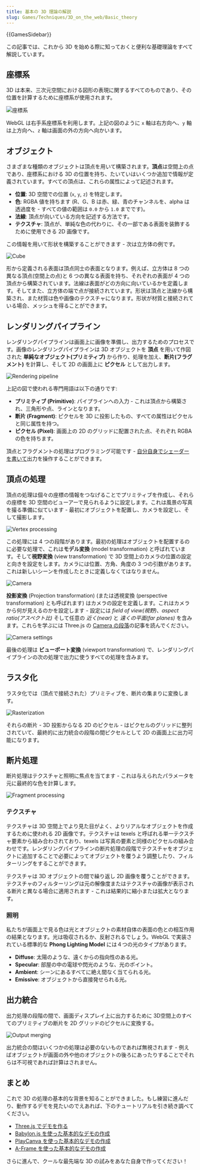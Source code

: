 ```yaml
---
title: 基本の 3D 理論の解説
slug: Games/Techniques/3D_on_the_web/Basic_theory
---
```

{{GamesSidebar}}

この記事では、これから 3D を始める際に知っておくと便利な基礎理論をすべて解説しています。

## 座標系

3D は本来、三次元空間における図形の表現に関するすべてのものであり、その位置を計算するために座標系が使用されます。

![座標系](mdn-games-3d-coordinate-system.png)

WebGL は右手系座標系を利用します。上記の図のように `x` 軸は右方向へ、`y` 軸は上方向へ、`z` 軸は画面の外の方向へ向かいます。

## オブジェクト

さまざまな種類のオブジェクトは頂点を用いて構築されます。**頂点**は空間上の点であり、座標系における 3D の位置を持ち、たいていはいくつか追加で情報が定義されています。すべての頂点は、これらの属性によって記述されます。

- **位置**: 3D 空間での位置 (`x`, `y`, `z`) を特定します。
- **色**: RGBA 値を持ちます (R、G、B は赤、緑、青のチャンネルを、alpha は透過度を - すべての値の範囲は `0.0` から `1.0` までです)。
- **法線**: 頂点が向いている方向を記述する方法です。
- **テクスチャ**: 頂点が、単純な色の代わりに、その一部である表面を装飾するために使用できる 2D 画像です。

この情報を用いて形状を構築することができます - 次は立方体の例です。

![Cube](mdn-games-3d-cube.png)

形から定義される表面は頂点同士の表面となります。例えば、立方体は 8 つの異なる頂点(空間上の点)と 6 つの異なる表面を持ち、それぞれの表面が 4 つの頂点から構築されています。法線は表面がどの方向に向いているかを定義します。そしてまた、立方体の端で点が接続されています。形状は頂点と法線から構築され、また材質は色や画像のテクスチャになります。形状が材質と接続されている場合、メッシュを得ることができます。

## レンダリングパイプライン

レンダリングパイプラインは画面上に画像を準備し、出力するためのプロセスです。画像のレンダリングパイプラインは 3D オブジェクトを **頂点** を用いて作図された **単純なオブジェクト(プリミティブ)** から作り、処理を加え、**断片(フラグメント)** を計算し、そして 2D の画面上に **ピクセル** として出力します。

![Rendering pipeline](mdn-games-3d-rendering-pipeline.png)

上記の図で使われる専門用語は以下の通りです:

- **プリミティブ (Primitive)**: パイプラインへの入力 - これは頂点から構築され、三角形や点、ラインとなります。
- **断片 (Fragment)**: ピクセルを 3D に投影したもの、すべての属性はピクセルと同じ属性を持つ。
- **ピクセル (Pixel)**: 画面上の 2D のグリッドに配置された点、それぞれ RGBA の色を持ちます。

頂点とフラグメントの処理はプログラミング可能です - [自分自身でシェーダーを書いて](/ja/docs/Games/Techniques/3D_on_the_web/GLSL_Shaders)出力を操作することができます。

## 頂点の処理

頂点の処理は個々の座標の情報をつなげることでプリミティブを作成し、それらの座標を 3D 空間のビューアーで見られるように設定します。これは風景の写真を撮る準備に似ています - 最初にオブジェクトを配置し、カメラを設定し、そして撮影します。

![Vertex processing](mdn-games-3d-vertex-processing.png)

この処理には 4 つの段階があります。最初の処理はオブジェクトを配置するのに必要な処理で、これは**モデル変換** (model transformation) と呼ばれています。そして**視野変換** (view transformation) で 3D 空間上のカメラの位置の設定と向きを設定をします。カメラには位置、方角、角度の 3 つの引数があります。これは新しいシーンを作成したときに定義しなくてはなりません。

![Camera](mdn-games-3d-camera.png)

**投影変換** (Projection transformation) (または透視変換 (perspective transformation) とも呼ばれます) はカメラの設定を定義します。これはカメラから何が見えるのかを設定します - 設定には <em>field of view(視野)</em>、<em>aspect ratio(アスペクト比)</em> そして任意の <em>近く(near)</em> と <em>遠くの平面(far planes)</em> を含みます。これらを学ぶには Three.js の [Camera の段落](/ja/docs/Games/Techniques/3D_on_the_web/Building_up_a_basic_demo_with_Three.js#camera)の記事を読んでください。

![Camera settings](mdn-games-3d-camera-settings.png)

最後の処理は **ビューポート変換** (viewport transformation) で、レンダリングパイプラインの次の処理で出力に使うすべての処理を含みます。

## ラスタ化

ラスタ化では（頂点で接続された）プリミティブを、断片の集まりに変換します。

![Rasterization](mdn-games-3d-rasterization.png)

それらの断片 - 3D 投影からなる 2D のピクセル - はピクセルのグリッドに整列されていて、最終的に出力統合の段階の間ピクセルとして 2D の画面上に出力可能になります。

## 断片処理

断片処理はテクスチャと照明に焦点を当てます - これは与えられたパラメータを元に最終的な色を計算します。

![Fragment processing](mdn-games-3d-fragment-processing.png)

### テクスチャ

テクスチャは 3D 空間上でより見た目がよく、よりリアルなオブジェクトを作成するために使われる 2D 画像です。テクスチャは texels と呼ばれる単一テクスチャ要素から組み合わされており、texels は写真の要素と同様のピクセルの組み合わせです。レンダリングパイプラインの断片処理の段階でテクスチャをオブジェクトに追加することで必要によってオブジェクトを覆うよう調整したり、フィルターリングをすることができます。

テクスチャは 3D オブジェクトの間で繰り返し 2D 画像を覆うことができます。テクスチャのフィルターリングは元の解像度またはテクスチャの画像が表示される断片と異なる場合に適用されます - これは結果的に縮小または拡大となります。

### 照明

私たちが画面上で見る色は光とオブジェクトの素材自体の表面の色との相互作用の結果となります。光は吸収されるか、反射されるでしょう。WebGL で実装されている標準的な **Phong Lighting Model** には４つの光のタイプがあります。

- **Diffuse**: 太陽のような、遠くからの指向性のある光。
- **Specular**: 部屋の中の電球や閃光のような、光のポイント。
- **Ambient**: シーンにあるすべてに絶え間なく当てられる光。
- **Emissive**: オブジェクトから直接発せられる光。

## 出力統合

出力処理の段階の間で、画面ディスプレイ上に出力するために 3D空間上のすべてのプリミティブの断片を 2D グリッドのピクセルに変換する。

![Output merging](mdn-games-3d-output-merging.png)

出力統合の間はいくつかの処理は必要のないものであれば無視されます - 例えばオブジェクトが画面の外や他のオブジェクトの後ろにあったりすることでそれらは不可視であれば計算はされません。

## まとめ

これで 3D の処理の基本的な背景を知ることができました。もし練習に進んだり、動作するデモを見たいのでえあれば、下のチュートリアルを引き続き調べてください。

- [Three.js でデモを作る](/ja/docs/Games/Techniques/3D_on_the_web/Building_up_a_basic_demo_with_Three.js)
- [Babylon.js を使った基本的なデモの作成](/ja/docs/Games/Techniques/3D_on_the_web/Building_up_a_basic_demo_with_Babylon.js)
- [Play​Canva を使った基本的なデモの作成](/ja/docs/Games/Techniques/3D_on_the_web/Building_up_a_basic_demo_with_PlayCanvas)
- [A-Frame を使った基本的なデモの作成](/ja/docs/Games/Techniques/3D_on_the_web/Building_up_a_basic_demo_with_A-Frame)

さらに進んで、クールな最先端な 3D の試みをあなた自身で作ってください！
